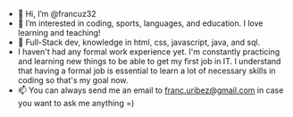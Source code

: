 - 👋 Hi, I’m @francuz32
- 👀 I’m interested in coding, sports, languages, and education. I love learning and teaching!
- 🌱 Full-Stack dev, knowledge in html, css, javascript, java, and sql. 
- I haven't had any formal work experience yet. I'm constantly practicing and learning new things to be able to get my first job in IT. I understand that having a formal job is essential to learn a lot of necessary skills in coding so that's my goal now.
- 📫 You can always send me an email to franc.uribez@gmail.com in case you want to ask me anything =) 

<!---
francuz32/francuz32 is a ✨ special ✨ repository because its `README.md` (this file) appears on your GitHub profile.
You can click the Preview link to take a look at your changes.
--->
